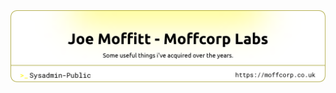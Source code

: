 <picture>
   <source media="(prefers-color-scheme: dark)" srcset="art/header-dark.png">
   <img alt="Logo for Joe Moffitt - Moffcorp Labs" src="art/header-light.png">
</picture>
